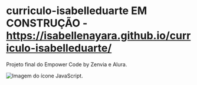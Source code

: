 # curriculo-isabelleduarte EM CONSTRUÇÃO - https://isabellenayara.github.io/curriculo-isabelleduarte/
Projeto final do Empower Code by Zenvia e Alura.

<img src="https://isabellenayara.github.io/curriculo-isabelleduarte/imagens/printcurriculo.png" class="icones-interesses" alt="Imagem do ícone JavaScript.">

